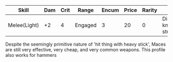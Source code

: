 | Skill        | Dam | Crit | Range   | Encum | Price | Rarity | Special                        |
| ------------ | --- | ---- | ------- | ----- | ----- | ------ | ------------------------------ |
| Melee(Light) | +2  | 4    | Engaged | 3     | 20   | 0      | Disorient 1, knockdown, stun 2 |

Despite the seemingly primitive nature of 'hit thing with heavy stick', Maces are still very effective, very cheap, and very common weapons. This profile also works for hammers